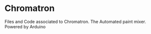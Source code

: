 # Chromatron
Files and Code associated to Chromatron. The Automated paint mixer. Powered by Arduino
